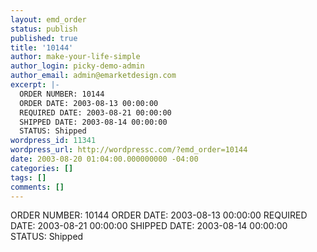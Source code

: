 ```yaml
---
layout: emd_order
status: publish
published: true
title: '10144'
author: make-your-life-simple
author_login: picky-demo-admin
author_email: admin@emarketdesign.com
excerpt: |-
  ORDER NUMBER: 10144
  ORDER DATE: 2003-08-13 00:00:00
  REQUIRED DATE: 2003-08-21 00:00:00
  SHIPPED DATE: 2003-08-14 00:00:00
  STATUS: Shipped
wordpress_id: 11341
wordpress_url: http://wordpressc.com/?emd_order=10144
date: 2003-08-20 01:04:00.000000000 -04:00
categories: []
tags: []
comments: []
---
```

ORDER NUMBER: 10144
ORDER DATE: 2003-08-13 00:00:00
REQUIRED DATE: 2003-08-21 00:00:00
SHIPPED DATE: 2003-08-14 00:00:00
STATUS: Shipped
